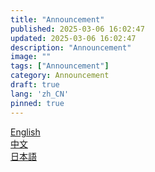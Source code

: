 ```yaml
---
title: "Announcement"
published: 2025-03-06 16:02:47
updated: 2025-03-06 16:02:47
description: "Announcement"
image: ""
tags: ["Announcement"]
category: Announcement
draft: true
lang: 'zh_CN'
pinned: true
---
```

<style>
.language-container {
  position: relative;
  overflow: hidden;
  transition: height 0.3s ease-in-out;
}

.language-section {
  opacity: 0;
  transform: translateY(20px);
  transition: all 0.3s ease-in-out;
  position: absolute;
  top: 0;
  left: 0;
  width: 100%;
  pointer-events: none;
  padding: 20px;
}

.language-section.active {
  position: relative;
  opacity: 1;
  transform: translateY(0);
  pointer-events: auto;
}

/* 保持原有按钮样式 */
.flex.items-center.justify-center.gap-4 {
  margin-bottom: 1rem;
}
.btn-card {
  transition: transform 0.2s, background 0.2s;
}
.btn-card:hover {
  background: rgba(0,0,0,0.1) !important;
}
.dark .btn-card:hover {
  background: rgba(255,255,255,0.1) !important;
}
</style>



<div class="flex items-center justify-center gap-4">
  <a href="#en" onclick="switchLanguage('en')" class="font-bold overflow-hidden active:scale-95">
    <div class="btn-card max-w-fit rounded-md h-[2.75rem] px-4 flex items-center justify-start gap-2 bg-black/5 dark:bg-white/10">
      <div class="overflow-hidden transition overflow-ellipsis whitespace-nowrap text-[var(--primary)]/75 dark:text-[var(--primary)]/75">
        English
      </div>
    </div>
  </a>
  <div class="h-6 w-px bg-gray-300 dark:bg-gray-600"></div>
  <a href="#zh" onclick="switchLanguage('zh')" class="font-bold overflow-hidden active:scale-95">
    <div class="btn-card max-w-fit rounded-md h-[2.75rem] px-4 flex items-center justify-start gap-2 bg-black/5 dark:bg-white/10">
      <div class="overflow-hidden transition overflow-ellipsis whitespace-nowrap text-[var(--primary)]/75 dark:text-[var(--primary)]/75">
        中文
      </div>
    </div>
  </a>
  <div class="h-6 w-px bg-gray-300 dark:bg-gray-600"></div>
  <a href="#jp" onclick="switchLanguage('jp')" class="font-bold overflow-hidden active:scale-95">
    <div class="btn-card max-w-fit rounded-md h-[2.75rem] px-4 flex items-center justify-start gap-2 bg-black/5 dark:bg-white/10">
      <div class="overflow-hidden transition overflow-ellipsis whitespace-nowrap text-[var(--primary)]/75 dark:text-[var(--primary)]/75">
        日本語
      </div>
    </div>
  </a>
</div>

<div class="language-container show-en">
  <div id="en-section" class="language-section">
    # 📌 Pinned Announcement  

## ⚠️ Browsing Tips  
1. **Display Recommendation**: For optimal layout, use a larger screen or adjust zoom level (≥100%) 💻  
2. **Access Optimization**: This site is hosted on Cloudflare Pages. Users in mainland China may experience slower speeds. A proxy is recommended for faster image loading 🚀  
3. **Mobile Adaptation**: The site is mobile-friendly, but complex layouts are better viewed in landscape mode 📱  

---  

## 📚 Site Resources  

### 1. Technical Framework & Resources  
#### 1.1 Blog Framework 🕸️  
- **Core Frameworks**:  
  [Link1]  
  [Link2]  
- **Customizations**: Adapted from the original framework's [PR](Link1) and modifications by the following bloggers (special thanks! 🙏):  
  - Added features: Post pinning, font optimization, comment system, blogroll module, Expressive Code highlighting, series navigation  
  - Bloggers' Homepage:  
    [Link1]  
    [Link2]  

#### 1.2 Deployment Service 💾  
- **Hosting Platform**: Cloudflare Pages  
- **Deployment Guide**: [Link1]  

#### 1.3 Comment System 💬  
- Powered by Giscus (GitHub Discussions integration). A GitHub account is required to comment.  
- Official Project: [Link1]  

#### 1.4 Font Resources ❇️  
- **Primary Font**: Extracted from the game *Blue Archive*. Credits to the open-source project 🎮  
- Font Project: [Link1]  

#### 1.5 Media Assets 🖼️  
- **Images**: Sourced from Pixiv / X (with original creator links)  
- **Videos**: Embedded from Bilibili / YouTube (click to view original sources)  

---

### 2. Copyright & Privacy 🚧  
1. **Content Licensing**:  
   - Original articles are licensed under [CC BY-NC-SA 4.0](https://creativecommons.org/licenses/by-nc-sa/4.0/). Attribution is required for reuse. 📜  
   - Third-party media (images/videos) remain property of their creators. Proper attribution is provided.  
   - **Copyright Notice**: 
> - 如有侵权内容，请通过页面左侧或底部的邮件按钮联系我删除   
> - *If there is any infringement, please contact me for removal.*  
> - *権利侵害があれば、メールボタンからご連絡ください*    
   

2. **Privacy Policy**:  
   - **No personal data is collected** on this site. 🌐  
   - Comments via Giscus use GitHub authentication. Data is not shared with third parties. 🔒  
   - **No cookies** are used. Analytics are anonymized through Cloudflare. 📊  

---  

## ✍️ Content Guidelines  
1. **Writing Style**: Articles focus on technical tutorials, prioritizing utility over literary flair. 🤖  
2. **Content Timeliness**: Technical guides may become outdated. Check the "Last Updated" timestamp and verify by yourself. ⏳  
3. **Feedback & Corrections**:  
   - Found an error & bug? Submit fixes via **email**, [GitHub Issues](Link), or comments. 🐛  
   - High-quality suggestions will be prioritized for updates. 💡  

---  

## 🌟 Support & Community  
1. **Community Channels**: Join our [QQ Group](Link) or [Telegram Group](Link) for discussions. 🌈  
2. **Support Us**: If this site helps you, share it with others who might benefit! 💖  

---  

## ⚖️ Disclaimer  
Content is provided for educational purposes only. We are not liable for any losses resulting from technical operations. Proceed with caution. ⚠️  

---  

✨ Thank you for reading! For inquiries, contact us via comments or email. 📬  

## 🕒 Changelog  
*(To be updated as needed)*  

---

  </div>
  
  <div id="zh-section" class="language-section">
    # 🧾 置顶公告  

## ⚠️ 浏览提示
1. **屏幕显示建议**：推荐使用较大屏幕或适当调整页面缩放比例（≥100%）以获得最佳浏览效果 💻  
2. **访问优化建议**：本站部署于 Cloudflare Pages，中国大陆地区访问可能较慢。建议通过代理加速访问，提升图片加载速度 🚀  
3. **移动端适配**：页面已针对移动端优化，但部分复杂布局仍建议使用横屏模式 📱  
---

## 📚 本站资源说明  

### 1. 技术框架与资源
#### 1.1 博客框架  🕸️
- 核心框架：  
  [链接1]  
  [链接2]  
- **功能优化**：参考了原框架的[PR](链接1)及以下两位博主的改造方案，特别致谢 🙏  
  - 新增功能：文章置顶、字体美化、评论系统、友链模块、Expressive Code 代码高亮、系列文章导航  
  - 博主主页：  
    [链接1]  
    [链接2]  

#### 1.2 部署服务  💾
- 托管平台：**Cloudflare Pages**  
- 部署指南参考：[链接1]  

#### 1.3 评论系统 💬
- 使用了Giscuz支持的评论系统，需要登录GitHub账号以使用
- 项目官网：[链接1]

#### 1.4 字体资源 ❇️ 
- 主字体：基于《Blue Archive》游戏提取的字体文件，感谢开源项目提供支持 🎮  
- 字体项目：[链接1]  

#### 1.5 图片与视频 🖼️ 
- **图片来源**：Pixiv / X（附原作者发布链接）  
- **视频来源**：Bilibili / YouTube（内嵌播放器可跳转原链接）  


### 2. 版权与隐私  🚧
1. **内容版权**：  
   - 本站原创文章默认采用 [CC BY-NC-SA 4.0](https://creativecommons.org/licenses/by-nc-sa/4.0/) 协议，转载需注明来源并禁止商用 📜  
   - 第三方资源（如图片/视频）版权归属原作者，本站仅作引用标注    
> - 如有侵权内容，请通过页面左侧或底部的邮件按钮联系我删除   
> - *If there is any infringement, please contact me for removal.*  
> - *権利侵害があれば、メールボタンからご連絡ください*  
   
1. **隐私保护**：
   - 本站**不收集任何与用户个人信息**  🌐
   - 评论系统Giscuz基于GitHub的discussion功能，不会向第三方共享数据 🔒  
   - 本站不使用任何 Cookie，访问统计通过 Cloudflare Analytics 匿名收集以供分析  📊

---


## ✍️ 文章相关说明  
1. **内容风格**：本站文章以技术分享为主，文风偏向实用而非文学性，望理解 🤖    
2. **内容时效性**：技术类文章可能存在更新延迟，实践前检查文章底部的"最后编辑时间"，并自行验证时效性 ⏳  
3. **纠错与反馈**：  
   - 发现错误？欢迎通过 **邮件**、[GitHub Issues](链接) 或评论区提交反馈 🐛  
   - 优质建议将被优先纳入更新计划 💡  
---


## 🌟 支持与社区  
1. **交流社群**：加入我们的 [QQ 群组](链接) 或 [Telegram群组 ](链接) 来交流讨论 🌈  
2. **支持发展**：如果本站对你有帮助，也欢迎分享给身边需要的人~ 💖  

---

## ⚖️ 免责声明  
本站内容仅供学习参考，不对因使用教程导致的任何损失负责。技术操作请谨慎评估风险 ⚠️  

---

✨感谢您的阅读！如有问题，欢迎通过评论区或邮件交流 📬  


## 🕒 更新日志  
（原有内容保持不变）  

---

  </div>
  
  <div id="jp-section" class="language-section">
    
# 📌 固定告知  

## ⚠️ 閲覧時の注意  
1. **表示推奨環境**：最適なレイアウトのため、大画面またはズーム率100%以上での閲覧を推奨します 💻  
2. **アクセス最適化**：当サイトはCloudflare Pagesでホストされています。中国本土からのアクセスは遅延する可能性があります。プロキシ経由でのアクセスを推奨します 🚀  
3. **モバイル対応**：スマートフォン表示に対応していますが、複雑なレイアウトは横画面モードでの閲覧が適しています 📱  

---  

## 📚 サイトリソース  

### 1. 技術フレームワーク  
#### 1.1 ブログ基盤 🕸️  
- **コアフレームワーク**：  
  [リンク1]  
  [リンク2]  
- **カスタマイズ**：原フレームワークの[PR](リンク1)及び以下のブロガーの改造案を参考に機能追加（謝辞 🙏）：  
  - 追加機能：記事固定表示、フォント最適化、コメントシステム、相互リンクモジュール、Expressive Codeハイライト、シリーズ記事ナビゲーション  
  - ブロガープロフィール：  
    [リンク1]  
    [リンク2]  

#### 1.2 デプロイサービス 💾  
- **ホスティングプラットフォーム**：Cloudflare Pages  
- **デプロイガイド**：[リンク1]  

#### 1.3 コメントシステム 💬  
- Giscus（GitHub Discussions連携）を採用。コメントにはGitHubアカウントが必要です。  
- 公式プロジェクト：[リンク1]  

#### 1.4 フォントリソース ❇️  
- **メインフォント**：ゲーム『ブルーアーカイブ』から抽出。オープンソースプロジェクトに謝意 🎮  
- フォントプロジェクト：[リンク1]  

#### 1.5 メディア資産 🖼️  
- **画像出典**：Pixiv / X（原作者の公開リンクを付記）  
- **動画出典**：Bilibili / YouTube（埋め込みプレーヤーで原ページへ遷移可能）  

---  

### 2. 著作権・プライバシー 🚧  
1. **コンテンツライセンス**：  
   - オリジナル記事は[CC BY-NC-SA 4.0](https://creativecommons.org/licenses/by-nc-sa/4.0/)ライセンスを採用。二次利用時は出典明記が必要です 📜  
   - 第三者メディア（画像/動画）の著作権は原作者に帰属します  
> - 如有侵权内容，请通过页面左侧或底部的邮件按钮联系我删除   
> - *If there is any infringement, please contact me for removal.*  
> - *権利侵害があれば、メールボタンからご連絡ください*  

2. **プライバシーポリシー**：  
   - 当サイトでは**個人情報を一切収集しません** 🌐  
   - GiscusコメントはGitHub認証を利用。第三者とのデータ共有は行いません 🔒  
   - **Cookie不使用**。アクセス解析はCloudflare Analyticsで匿名収集されます 📊  

---  

## ✍️ 記事に関する説明  
1. **執筆スタイル**：技術解説を中心に実用性を重視した構成です。文学的な表現は控えています 🤖  
2. **情報の鮮度**：技術記事の内容は陳腐化する可能性があります。「最終更新日」を確認の上、ご自身で検証ください ⏳  
3. **誤字修正要請**：  
   - 誤りを発見された場合は、**メール**/[GitHub Issues](リンク)/コメントでご連絡ください 🐛  
   - 有益なご提案は優先的に更新反映します 💡  

---  

## 🌟 サポート＆コミュニティ  
1. **交流グループ**：[LINEグループ](リンク) または [Telegramグループ](リンク) で情報交換できます 🌈  
2. **サイト支援**：当サイトがお役に立った場合は、必要な方々へシェアをお願いします 💖  

---  

## ⚖️ 免責事項  
当サイトのコンテンツは学習目的でのみ提供されます。技術操作に伴う損害について一切の責任を負いません。自己責任でご利用ください ⚠️  

---  

✨ ご覧いただきありがとうございます！お問い合わせはコメント欄またはメールで 📬  

## 🕒 更新履歴  
（必要に応じて追記）  
  </div>
</div>

<script>
document.addEventListener('DOMContentLoaded', function() {
    // 默认显示中文
    switchLanguage('zh');
});

function switchLanguage(lang) {
    const container = document.querySelector('.language-container');
    const currentActive = container.querySelector('.language-section.active');
    const newActive = document.getElementById(`${lang}-section`);
    
    if (currentActive) {
        // 淡出当前内容
        currentActive.style.position = 'absolute';
        currentActive.classList.remove('active');
    }
    
    if (newActive) {
        // 计算新内容高度
        const tempPosition = newActive.style.position;
        newActive.style.position = 'relative';
        const targetHeight = newActive.scrollHeight;
        newActive.style.position = tempPosition;
        
        // 设置容器高度
        container.style.height = `${targetHeight}px`;
        
        // 显示新内容
        newActive.style.position = 'relative';
        newActive.classList.add('active');
        
        // 动画结束后重置容器高度
        setTimeout(() => {
            container.style.height = '';
        }, 300);
    }
}
</script>